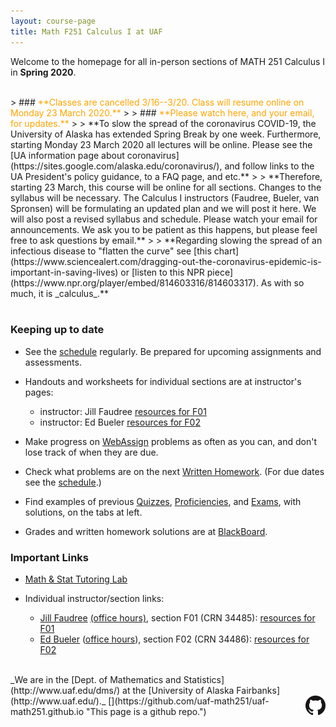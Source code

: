 ```yaml
---
layout: course-page
title: Math F251 Calculus I at UAF
---
```


<!-- ### <span style="color:orange">WEBPAGE UNDER CONSTRUCTION FOR XXX YYYY</span> -->

Welcome to the homepage for all in-person sections of MATH 251 Calculus I in **Spring 2020**.

<br>
> ### <span style="color:orange">**Classes are cancelled 3/16--3/20.  Class will resume online on Monday 23 March 2020.**</span>
>
> ### <span style="color:orange">**Please watch here, and your email, for updates.**</span>
> 
> **To slow the spread of the coronavirus COVID-19, the University of Alaska has extended Spring Break by one week.  Furthermore, starting Monday 23 March 2020 all lectures will be online.  Please see the [UA information page about coronavirus](https://sites.google.com/alaska.edu/coronavirus/), and follow links to the UA President's policy guidance, to a FAQ page, and etc.**
>
> **Therefore, starting 23 March, this course will be online for all sections.  Changes to the syllabus will be necessary.  The Calculus I instructors (Faudree, Bueler, van Spronsen) will be formulating an updated plan and we will post it here.  We will also post a revised syllabus and schedule.  Please watch your email for announcements.  We ask you to be patient as this happens, but please feel free to ask questions by email.**
> 
> **Regarding slowing the spread of an infectious disease to "flatten the curve" see [this chart](https://www.sciencealert.com/dragging-out-the-coronavirus-epidemic-is-important-in-saving-lives) or [listen to this NPR piece](https://www.npr.org/player/embed/814603316/814603317).  As with so much, it is _calculus_.**
<br>
<br>

<!-- NOTHING HERE IS LOST; IT IS ALL ON THE MENUS AT LEFT
### Getting Started

* A great place to start is to read the [syllabus](assets/general/Spring2020/MATH251-Syllabus-S2020-generic.pdf).

* Your first assignments will be in [WebAssign](https://webassign.net/). Information about how to log on for the first time and our course code can be found at the [WebAssign](webassign) menu item on the left. Note that you gain access to an electronic copy of our textbook via WebAssign.

* Check out the day-to-day [schedule](assets/general/Spring2020/M251-Spring-2020-Schedule.pdf).  (All dates are subject to change!)

* See the [Week 1](week1) menu item to get started with the ALEKS PPL (placement, preparation, and learning) test.  You need to log in to ALEKS by Tuesday, January 14.  You will need to either complete 10 hours or 90% of your pie in ALEKS PPL's learning mode by the end of the day of Monday, January 20.

* Go to [youcanbook.me link](https://mathpretest.youcanbook.me) to choose a two-hour block for the proctored ALEKS PPL assessment (= Quiz 1) on Tuesday, January 21. 
-->

<!-- 
#### <span style="color:orange">For sections F01 and F02, Midterm I is on Wednesday 12 February in Chapman 106 at 5-6pm _or_ 6-7pm.</span>  Make sure to come at one time or the other!
-->

### Keeping up to date

* See the [schedule](assets/general/Spring2020/M251-Spring-2020-Schedule.pdf) regularly.  Be prepared for upcoming assignments and assessments.

* Handouts and worksheets for individual sections are at instructor's pages: 

	- instructor: Jill Faudree [resources for F01](http://jrfaudree.github.io/M251S20/M251S20_home.html)
	- instructor: Ed Bueler [resources for F02](http://bueler.github.io/M251S20_F02/index.html)

* Make progress on [WebAssign](https://webassign.net/) problems as often as you can, and don't lose track of when they are due.

* Check what problems are on the next [Written Homework](writtenhomework).  (For due dates see the [schedule](assets/general/Spring2020/M251-Spring-2020-Schedule.pdf).)

* Find examples of previous [Quizzes](quizzes), [Proficiencies](proficiencies), and [Exams](exams), with solutions, on the tabs at left.

* Grades and written homework solutions are at [BlackBoard](https://classes.alaska.edu).


### Important Links

* [Math & Stat Tutoring Lab](https://www.uaf.edu/dms/mathlab/index.php)

* Individual instructor/section links:

	- [Jill Faudree](http://jrfaudree.github.io/) [(office hours)](https://docs.google.com/spreadsheets/d/1TXAjjZWM5vW_S0Cgorh7QCaaLZzGPvLqiMrqBrfONx8/edit?usp=sharing), section F01 (CRN 34485): [resources for F01](http://jrfaudree.github.io/M251S20/M251S20_home.html)
	- [Ed Bueler](http://bueler.github.io) ([office hours](http://bueler.github.io/OffHrs.htm)), section F02 (CRN 34486): [resources for F02](http://bueler.github.io/M251S20_F02/index.html)

<br>
_We are in the [Dept. of Mathematics and Statistics](http://www.uaf.edu/dms/) at the [University of Alaska Fairbanks](http://www.uaf.edu/)._  [<img src="GitHub-Mark-32px.png" align="right">](https://github.com/uaf-math251/uaf-math251.github.io "This page is a github repo.")

<!-- empty comment -->

